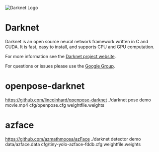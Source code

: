 ![Darknet Logo](http://pjreddie.com/media/files/darknet-black-small.png)

# Darknet #
Darknet is an open source neural network framework written in C and CUDA. It is fast, easy to install, and supports CPU and GPU computation.

For more information see the [Darknet project website](http://pjreddie.com/darknet).

For questions or issues please use the [Google Group](https://groups.google.com/forum/#!forum/darknet).

# openpose-darknet #
https://github.com/lincolnhard/openpose-darknet
./darknet pose demo movie.mp4 cfg/openpose.cfg weightfile.weights

# azface #
https://github.com/azmathmoosa/azFace
./darknet detector demo data/azface.data cfg/tiny-yolo-azface-fddb.cfg weightfile.weights

